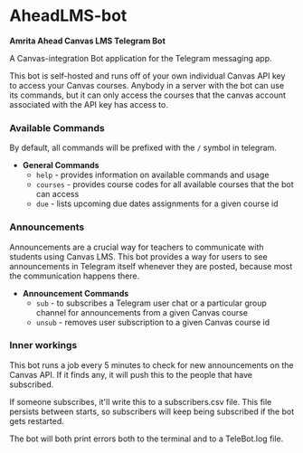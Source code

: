 # AheadLMS-bot
**Amrita Ahead Canvas LMS Telegram Bot**

A Canvas-integration Bot application for the Telegram messaging app.

This bot is self-hosted and runs off of your own individual Canvas API key to access your Canvas courses. Anybody in a server with the bot can use its commands, but it can only access the courses that the canvas account associated with the API key has access to.


### Available Commands
By default, all commands will be prefixed with the `/` symbol in telegram.
 - **General Commands**
    - `help` - provides information on available commands and usage
    - `courses` - provides course codes for all available courses that the bot can access
    - `due` - lists upcoming due dates assignments for a given course id
### Announcements
Announcements are a crucial way for teachers to communicate with students using Canvas LMS. This bot provides a way for users to see announcements in Telegram itself whenever they are posted, because most the communication happens there.

 -  **Announcement Commands**
    -  `sub` - to subscribes a Telegram user chat or a particular group channel for announcements from a given Canvas course
    -  `unsub` - removes user subscription to a given Canvas course id



### Inner workings

This bot runs a job every 5 minutes to check for new announcements on the Canvas API. If it finds any, it will push this to the people that have subscribed.

If someone subscribes, it'll write this to a subscribers.csv file. This file persists between starts, so subscribers will keep being subscribed if the bot gets restarted.

The bot will both print errors both to the terminal and to a TeleBot.log file.
